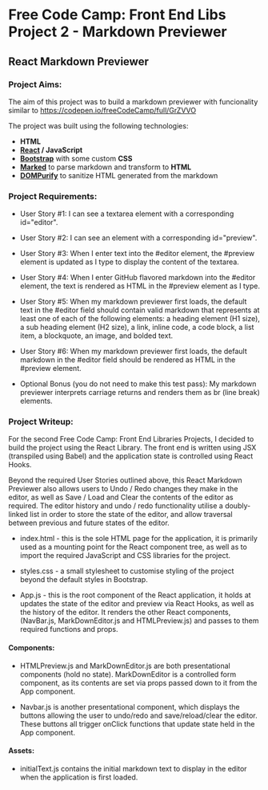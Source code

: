# Free Code Camp: Front End Libs Project 2 - Markdown Previewer

## React Markdown Previewer

### Project Aims:

The aim of this project was to build a markdown previewer with funcionality similar to https://codepen.io/freeCodeCamp/full/GrZVVO

The project was built using the following technologies:

- **HTML**
- **[React](https://reactjs.org/) / JavaScript**
- **[Bootstrap](https://getbootstrap.com/)** with some custom **CSS**
- **[Marked](https://github.com/markedjs)** to parse markdown and transform to **HTML**
- **[DOMPurify](https://github.com/cure53/DOMPurify)** to sanitize HTML generated from the markdown

### Project Requirements:

- User Story #1: I can see a textarea element with a corresponding id="editor".

- User Story #2: I can see an element with a corresponding id="preview".

- User Story #3: When I enter text into the #editor element, the #preview element is updated as I type to display the content of the textarea.

- User Story #4: When I enter GitHub flavored markdown into the #editor element, the text is rendered as HTML in the #preview element as I type.

- User Story #5: When my markdown previewer first loads, the default text in the #editor field should contain valid markdown that represents at least one of each of the following elements: a heading element (H1 size), a sub heading element (H2 size), a link, inline code, a code block, a list item, a blockquote, an image, and bolded text.

- User Story #6: When my markdown previewer first loads, the default markdown in the #editor field should be rendered as HTML in the #preview element.

- Optional Bonus (you do not need to make this test pass): My markdown previewer interprets carriage returns and renders them as br (line break) elements.

### Project Writeup:

For the second Free Code Camp: Front End Libraries Projects, I decided to build the project using the React Library. The front end is written using JSX (transpiled using Babel) and the application state is controlled using React Hooks.

Beyond the required User Stories outlined above, this React Markdown Previewer also allows users to Undo / Redo changes they make in the editor, as well as Save / Load and Clear the contents of the editor as required. The editor history and undo / redo functionality utilise a doubly-linked list in order to store the state of the editor, and allow traversal between previous and future states of the editor.

- index.html - this is the sole HTML page for the application, it is primarily used as a mounting point for the React component tree, as well as to import the required JavaScript and CSS libraries for the project.

- styles.css - a small stylesheet to customise styling of the project beyond the default styles in Bootstrap.

- App.js - this is the root component of the React application, it holds at updates the state of the editor and preview via React Hooks, as well as the history of the editor. It renders the other React components, (NavBar.js, MarkDownEditor.js and HTMLPreview.js) and passes to them required functions and props.

#### Components:

- HTMLPreview.js and MarkDownEditor.js are both presentational components (hold no state). MarkDownEditor is a controlled form component, as its contents are set via props passed down to it from the App component.

- Navbar.js is another presentational component, which displays the buttons allowing the user to undo/redo and save/reload/clear the editor. These buttons all trigger onClick functions that update state held in the App component.

#### Assets:

- initialText.js contains the initial markdown text to display in the editor when the application is first loaded.
